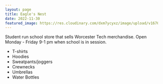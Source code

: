 ```yaml
---
layout: page
title: Eagle's Nest
date: 2022-11-30
featured_image: https://res.cloudinary.com/dxm7ycyxz/image/upload/v1670346518/2022/01/football-67701_1920_jyifue.jpg
---
```


Student run school store that sells Worcester Tech merchandise.
Open Monday - Friday 9-1 pm when school is in session.

- T-shirts
- Hoodies
- Sweatpants/joggers
- Crewnecks
- Umbrellas
- Water Bottles